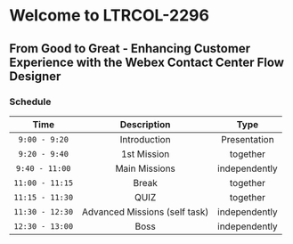 # Welcome to LTRCOL-2296
## From Good to Great - Enhancing Customer Experience with the Webex Contact Center Flow Designer

### Schedule
| Time           | Description                          | Type           |
| :------------: | :----------------------------------: | :------------: |
| `9:00 - 9:20`  | Introduction  | Presentation |
| `9:20 - 9:40`  | 1st Mission | together |
| `9:40 - 11:00` | Main Missions | independently |
| `11:00 - 11:15` | Break | together |
| `11:15 - 11:30` | QUIZ | together |
| `11:30 - 12:30` | Advanced Missions (self task) | independently |
| `12:30 - 13:00` | Boss | independently |



